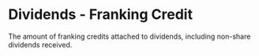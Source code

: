 # Dividends - Franking Credit
The amount of franking credits attached to dividends, including non-share dividends received.